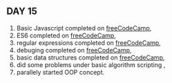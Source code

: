 ## DAY 15
1. Basic Javascript completed on [freeCodeCamp](https://www.freecodecamp.org/learn/),
2. ES6 completed on [freeCodeCamp](https://www.freecodecamp.org/learn/), 
3. regular expressions completed on [freeCodeCamp](https://www.freecodecamp.org/learn/),
4. debuging completed on [freeCodeCamp](https://www.freecodecamp.org/learn/),
5. basic data structures completed on [freeCodeCamp](https://www.freecodecamp.org/learn/),
6. did some problems under basic algorithm scripting ,
7. parallely started OOP concept.
